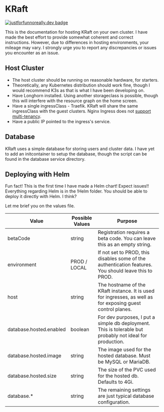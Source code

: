 # KRaft
[![justforfunnoreally.dev badge](https://img.shields.io/badge/justforfunnoreally-dev-9ff)](https://justforfunnoreally.dev)

This is the documentation for hosting KRaft on your own cluster. I have made the best effort to provide somewhat coherent and correct instructions. However, due to differences in hosting environments, your mileage may vary. I strongly urge you to report any discrepancies or issues you encounter as an issue.

## Host Cluster
- The host cluster should be running on reasonable hardware, for starters.
- Theoretically, any Kubernetes distribution should work fine, though I would recommend K3s as that is what I have been developing on.
- Have Longhorn installed. Using another storageclass is possible, though this will interfere with the resource graph on the home screen.
- Have a single ingressClass - Traefik. KRaft will share the same ingressClass with the guest clusters. Nginx Ingress does not [support multi-tenancy](https://kubernetes.github.io/ingress-nginx/faq/#multi-tenant-kubernetes).
- Have a public IP pointed to the ingress's service.

## Database
KRaft uses a simple database for storing users and cluster data. I have yet to add an initcontainer to setup the database, though the script can be found in the database service directory.

## Deploying with Helm
Fun fact! This is the first time I have made a Helm chart! Expect issues!!
Everything regarding Helm is in the !Helm folder. You should be able to deploy it directly with Helm. I think?

Let me brief you on the values file.

| Value  | Possible Values | Purpose |
| ------------- | ------------- | ------------- |
| betaCode  | string | Registration requires a beta code. You can leave this as an empty string.  |
| environment  | PROD / LOCAL | If not set to PROD, this disables some of the authentication features. You should leave this to PROD.  |
| host | string | The hostname of the KRaft instance. It is used for ingresses, as well as for exposing guest control planes. |
| database.hosted.enabled | boolean | For dev purposes, I put a simple db deployment. This is tolerable but probably not ideal for production. |
| database.hosted.image | string | The image used for the hosted database. Must be MySQL or MariaDB. |
| database.hosted.size | string | The size of the PVC used for the hosted db. Defaults to 4Gi. |
| database.* | string | The remaining settings are just typical database configuration. |
